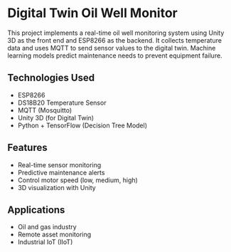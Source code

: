 # Digital Twin Oil Well Monitor

This project implements a real-time oil well monitoring system using Unity 3D as the front end and ESP8266 as the backend. It collects temperature data and uses MQTT to send sensor values to the digital twin. Machine learning models predict maintenance needs to prevent equipment failure.

## Technologies Used
- ESP8266
- DS18B20 Temperature Sensor
- MQTT (Mosquitto)
- Unity 3D (for Digital Twin)
- Python + TensorFlow (Decision Tree Model)

## Features
- Real-time sensor monitoring
- Predictive maintenance alerts
- Control motor speed (low, medium, high)
- 3D visualization with Unity

## Applications
- Oil and gas industry
- Remote asset monitoring
- Industrial IoT (IIoT)
